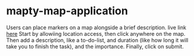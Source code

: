 # mapty-map-application
Users can place markers on a map alongside a brief description.
live link [here](https://mapty-map-application-simeon-osiemo.netlify.app/)
Start by allowiing location access, then click anywhere on the map.
Then add a description, like a to-do-list, and duration (like how long it will take you to finish the task), and the importance.
Finally, click on submit.
